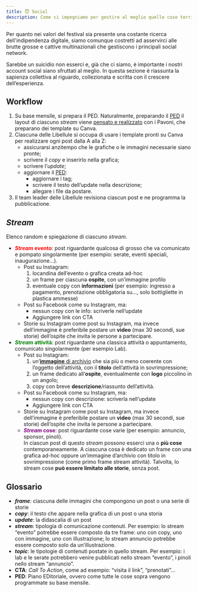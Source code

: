```yaml
---
title: 😈 Social
description: Come ci impegniamo per gestire al meglio quelle cose terribili snervanti ma imprescindibili chiamate social network
---
```

Per quanto nei valori del festival sia presente una costante ricerca dell'indipendenza digitale, siamo comunque costretti ad asservirci alle brutte grosse e cattive multinazionali che gestiscono i principali social network.

Sarebbe un suicidio non esserci e, già che ci siamo, è importante i nostri account social siano sfruttati al meglio. In questa sezione è riassunta la sapienza collettiva al riguardo, collezionata e scritta con il crescere dell’esperienza.

## Workflow

1. Su base mensile, si prepara il PED. Naturalmente, preparando il [PED](PED.md) il layout di ciascuno _stream_ viene [pensato e realizzato](../../design/processo-di-creazione-grafica.md) con i Pavoni, che preparano dei template su Canva.
2. Ciascunə delle Libellule si occupa di usare i template pronti su Canva per realizzare ogni post dalla A alla Z:
	* assicurarsi anzitempo che le grafiche o le immagini necessarie siano pronte;
	* scrivere il _copy_ e inserirlo nella grafica;
	* scrivere l’_update_;
	* aggiornare il [PED](PED.md):
		* aggiornare i tag;
		* scrivere il testo dell’update nella descrizione;
		* allegare i file da postare.
3. Il team leader delle Libellule revisiona ciascun post e ne programma la pubblicazione.

## _Stream_

Elenco random e spiegazione di ciascuno _stream_.

* <strong style='color:var(--red, red)'><em>Stream</em> evento</strong>: post riguardante qualcosa di grosso che va comunicato e pompato singolarmente (per esempio: serate, eventi speciali, inaugurazione…).
	* Post su Instagram:
		1. locandina dell’evento o grafica creata ad-hoc
		2. un frame per ciascunə **ospite**, con un’immagine profilo
		3. eventuale copy con **informazioni** (per esempio: ingresso a pagamento, prenotazione obbligatoria su…, solo bottigliette in plastica ammesse)
	* Post su Facebook come su Instagram, ma:
		* nessun copy con le info: scriverle nell’update
		* Aggiungere link con CTA
	* Storie su Instagram come post su Instagram, ma invece dell’immagine è preferibile postare un **video** (max 30 secondi, sue storie) dell’ospite che invita le persone a partecipare.
* <strong style='color:var(--green, green)'><em>Stream</em> attività</strong>: post riguardante una classica attività o appuntamento, comunicato singolarmente (per esempio Lab).
	* Post su Instagram:
		1. un’[**immagine** di archivio](https://images.tommi.space/index?/category/scambi-festival) che sia più o meno coerente con l’oggetto dell’attività, con il **titolo** dell’attività in sovrimpressione;
		2. un frame dedicato all’**ospite**, eventualmente con **logo** piccolino in un angolo;
		3. copy con breve **descrizione**/riassunto dell’attività.
	* Post su Facebook come su Instagram, ma:
		* nessun copy con descrizione: scriverla nell’update
		* Aggiungere link con CTA
	* Storie su Instagram come post su Instagram, ma invece dell’immagine è preferibile postare un **video** (max 30 secondi, sue storie) dell’ospite che invita le persone a partecipare.
	* <strong style='color:var(--purple, purple)'><em>Stream</em> cose</strong>: post riguardante cose varie (per esempio: annuncio, sponsor, pinoli).  
		In ciascun post di questo _stream_ possono esserci una o **più cose** contemporaneamente. A ciascuna cosa è dedicato un frame con una grafica ad-hoc oppure un’immagine d’archivio con titolo in sovrimpressione (come primo frame stream attività). Talvolta, lo stream cose **può essere limitato alle storie**, senza post.

## Glossario

* _**frame**_: ciascuna delle immagini che compongono un post o una serie di storie
* _**copy**_: il testo che appare nella grafica di un post o una storia
* _**update**_: la didascalia di un post
* _**stream**_: tipologia di comunicazione contenuti. Per esempio: lo stream “evento” potrebbe essere composto da tre frame: uno con copy, uno con immagine, uno con illustrazione; lo stream annuncio potrebbe essere composto solo da un’illustrazione.
* _**topic**_: le tipologie di contenuti postate in quello stream. Per esempio: i lab e le serate potrebbero venire pubblicati nello stream “evento”, i pinoli nello stream “annuncio”.
* **CTA**: _Call To Action_, come ad esempio: “visita il link”, “prenotati”…
* **PED**: Piano EDitoriale, ovvero come tutte le cose sopra vengono programmate su base mensile.
